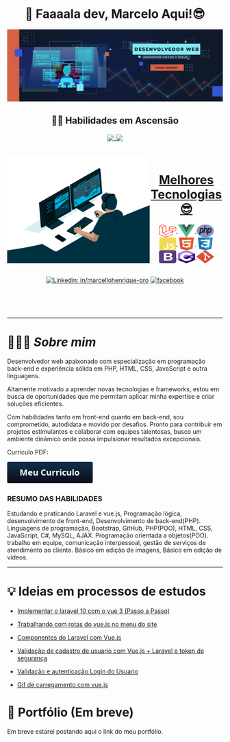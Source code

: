 <div align="center"> 
<div style="display: inline_block;">
<h1> 🚀 Faaaala dev, Marcelo Aqui!😎 </h1>
</div>
</div>


<div  align="center"> 
<div style="display: inline_block;">
<a href="https://www.linkedin.com/in/marcellohenrique-pro" target="_blank">
<img src="capa.png" alt="Marcelo de Sousa Henrique">
</a>

  ## 🤜🤛 Habilidades em Ascensão  
<a href="https://www.linkedin.com/in/marcellohenrique-pro/">
<img height=200 align="center" src="https://github-readme-stats.vercel.app/api?username=marceloteck&theme=radical&show_icons=true&rank_icon=github" />
</a>
<a href="https://www.linkedin.com/in/marcellohenrique-pro/">
<img height=200 align="center" src="https://github-readme-stats.vercel.app/api/top-langs?username=marceloteck&layout=compact&langs_count=8&card_width=320&theme=radical&show_icons=true" />
</a>
    
</div>
</div>

<br>

<div  align="center"> 
  <div style="display: inline_block"><br>
    <a href="https://www.linkedin.com/in/marcellohenrique-pro/"  target="_blank">
    <img align="left" height="250" alt="coding-time" src="gifs/code.gif">
    <h1 align="center">Melhores Tecnologias 😎</h1>
      <img align="center" height="30" width="40" alt="Laravel" src="icons/laravel.svg">
      <img align="center" height="30" width="40" alt="Vue.js" src="icons/vue-js-1.svg">
      <img align="center" height="30" width="40" alt="php" src="icons/php-1.svg">
    <img align="center" height="30" width="40" alt="js-icon"  src="icons/javascript-plain.svg">
    <img align="center" height="30" width="40" alt="html-icon" src="icons/html5-original.svg">
    <img align="center" height="30" width="40" alt="css-icon" src="icons/css3-original.svg">
    <img align="center" height="30" width="40" alt="bootstrap" src="icons/bootstrap-4.svg">
    <img align="center" height="30" width="40" alt="C#" src="icons/c--4.svg">
    <img align="center" height="30" width="40" alt="Git" src="icons/git-icon.svg">
    </a>
    <br><br>

[![Linkedin: in/marcellohenrique-pro](https://img.shields.io/badge/LinkedIn-0077B5?style=for-the-badge&logo=linkedin&logoColor=white)](https://www.linkedin.com/in/marcellohenrique-pro)
[![facebook](https://img.shields.io/badge/Facebook-1877F2?style=for-the-badge&logo=facebook&logoColor=white)](https://www.facebook.com/marcelo.sousahenrique.92)
  
   </div>
</div>
<br><br><br>

---

# 👨🏻‍💻 **_Sobre mim_**

Desenvolvedor web apaixonado com especialização em programação back-end e experiência sólida em PHP, HTML, CSS, JavaScript e outra linguagens. 

Altamente motivado a aprender novas tecnologias e frameworks, estou em busca de oportunidades que me permitam aplicar minha expertise e criar soluções eficientes. 

Com habilidades tanto em front-end quanto em back-end, sou comprometido, autodidata e movido por desafios. Pronto para contribuir em projetos estimulantes e colaborar com equipes talentosas, busco um ambiente dinâmico onde possa impulsionar resultados excepcionais.

Curriculo PDF: 

[![Meu curriculo](icons/btncurriculo.png)](https://drive.google.com/file/d/1KLNsiY2wXaFgbBycw-nPQPW4G78AEGny/view?usp=sharing)

### RESUMO DAS HABILIDADES

Estudando e praticando Laravel e vue.js, Programação lógica, desenvolvimento de front-end, Desenvolvimento de back-end(PHP). Linguagens de programação, Bootstrap, GitHub, PHP(POO), HTML, CSS, JavaScript, C#, MySQL, AJAX. Programação orientada a objetos(POO). trabalho em equipe, comunicação interpessoal, gestão de serviços de atendimento ao cliente. Básico em edição de imagens, Básico em edição de vídeos.

---
# 💡 Ideias em processos de estudos


- [Implementar o laravel 10 com o vue 3 (Passo a Passo)](https://github.com/marceloteck/Instalar-Laravel10-e-Vue3-Passo-a-Passo)
  
- [Trabalhando com rotas do vue.js no menu do site](https://github.com/marceloteck/LaravelVue/blob/main/Menu%20e%20rotas%20no%20vue.js.md)

- [Componentes do Laravel com Vue.js](https://github.com/marceloteck/components.LaravelVue)

- [Validação de cadastro de usuario com Vue.js + Laravel e token de segurança](https://github.com/marceloteck/components.LaravelVue/tree/main/FormValidation.Register)

- [Validação e autenticação Login do Usuario ](https://github.com/marceloteck/components.LaravelVue/tree/main/FormValidation.Login)

- [Gif de carregamento com vue.js](https://github.com/marceloteck/components.LaravelVue/tree/main/GifdeCarregamento.emCss_comVue.js)


# 📌 Portfólio (Em breve)
Em breve estarei postando aqui o link do meu portfólio.

